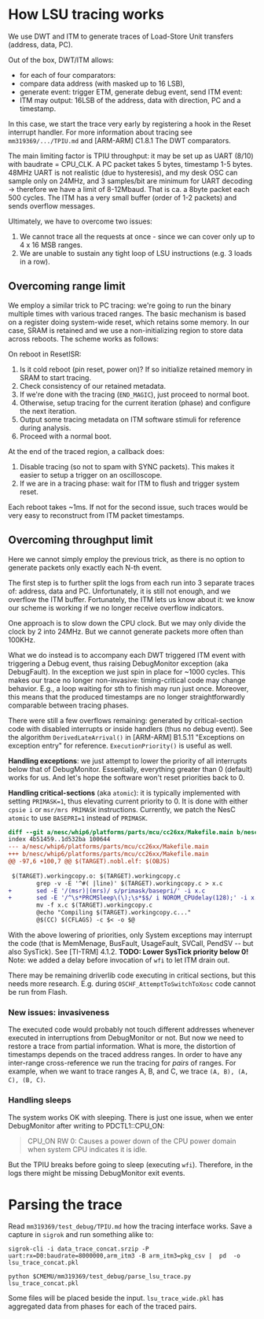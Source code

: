# How LSU tracing works

We use DWT and ITM to generate traces of Load-Store Unit transfers (address, data, PC).

Out of the box, DWT/ITM allows:
- for each of four comparators:
- compare data address (with masked up to 16 LSB),
- generate event: trigger ETM, generate debug event, send ITM event:
- ITM may output: 16LSB of the address, data with direction, PC and a timestamp.

In this case, we start the trace very early by registering a hook in the Reset interrupt handler.
For more information about tracing see `mm319369/.../TPIU.md` and [ARM-ARM] C1.8.1 The DWT comparators.

The main limiting factor is TPIU throughput: it may be set up as UART (8/10) with baudrate = CPU_CLK.
A PC packet takes 5 bytes, timestamp 1-5 bytes.
48MHz UART is not realistic (due to hysteresis), and my desk OSC can sample only on 24MHz, and 3 samples/bit are
minimum for UART decoding -> therefore we have a limit of 8-12Mbaud. That is ca. a 8byte packet each 500 cycles.
The ITM has a very small buffer (order of 1-2 packets) and sends overflow messages.

Ultimately, we have to overcome two issues:
1. We cannot trace all the requests at once - since we can cover only up to 4 x 16 MSB ranges.
2. We are unable to sustain any tight loop of LSU instructions (e.g. 3 loads in a row).

## Overcoming range limit

We employ a similar trick to PC tracing: we're going to run the binary multiple times with various traced ranges.
The basic mechanism is based on a register doing system-wide reset, which retains some memory.
In our case, SRAM is retained and we use a non-initializing region to store data across reboots.
The scheme works as follows:

On reboot in ResetISR:
1. Is it cold reboot (pin reset, power on)? If so initialize retained memory in SRAM to start tracing.
2. Check consistency of our retained metadata.
3. If we're done with the tracing (`END_MAGIC`), just proceed to normal boot.
4. Otherwise, setup tracing for the current iteration (phase) and configure the next iteration.
5. Output some tracing metadata on ITM software stimuli for reference during analysis.
6. Proceed with a normal boot.

At the end of the traced region, a callback does:
1. Disable tracing (so not to spam with SYNC packets). This makes it easier to setup a trigger on an oscilloscope.
2. If we are in a tracing phase: wait for ITM to flush and trigger system reset.

Each reboot takes ~1ms.
If not for the second issue, such traces would be very easy to reconstruct from ITM packet timestamps.

## Overcoming throughput limit

Here we cannot simply employ the previous trick, as there is no option to generate packets only exactly each N-th event.

The first step is to further split the logs from each run into 3 separate traces of: address, data and PC.
Unfortunately, it is still not enough, and we overflow the ITM buffer.
Fortunately, the ITM lets us know about it: we know our scheme is working if we no longer receive overflow indicators.

One approach is to slow down the CPU clock. But we may only divide the clock by 2 into 24MHz. But we cannot generate packets more often than 100KHz.

What we do instead is to accompany each DWT triggered ITM event with triggering a Debug event, thus raising DebugMonitor exception (aka DebugFault).
In the exception we just spin in place for ~1000 cycles.
This makes our trace no longer non-invasive: timing-critical code may change behavior. E.g., a loop waiting for sth to finish may run just once.
Moreover, this means that the produced timestamps are no longer straightforwardly comparable between tracing phases.

There were still a few overflows remaining: generated by critical-section code with disabled interrupts or inside handlers (thus no debug event).
See the algorithm `DerivedLateArrival()` in [ARM-ARM] B1.5.11 "Exceptions on exception entry" for reference.
`ExecutionPriority()` is useful as well.

**Handling exceptions**: we just attempt to lower the priority of all interrupts below that of DebugMonitor.
Essentially, everything greater than 0 (default) works for us. And let's hope the software won't reset priorities back to 0.

**Handling critical-sections** (aka `atomic`): it is typically implemented with setting `PRIMASK=1`, thus elevating current priority to 0.
It is done with either `cpsie i` or `msr/mrs PRIMASK` instructions.
Currently, we patch the NesC `atomic` to use `BASEPRI=1` instead of `PRIMASK`. 

```diff
diff --git a/nesc/whip6/platforms/parts/mcu/cc26xx/Makefile.main b/nesc/whip6/platforms/pa>
index 4b51459..1d532ba 100644
--- a/nesc/whip6/platforms/parts/mcu/cc26xx/Makefile.main
+++ b/nesc/whip6/platforms/parts/mcu/cc26xx/Makefile.main
@@ -97,6 +100,7 @@ $(TARGET).nobl.elf: $(OBJS)
 
 $(TARGET).workingcopy.o: $(TARGET).workingcopy.c
        grep -v -E '^#( |line)' $(TARGET).workingcopy.c > x.c
+       sed -E '/(msr)|(mrs)/ s/primask/basepri/' -i x.c
+       sed -E '/^\s*PRCMSleep\(\);\s*$$/ i NOROM_CPUdelay(128);' -i x.c
        mv -f x.c $(TARGET).workingcopy.c
        @echo "Compiling $(TARGET).workingcopy.c..."
        @$(CC) $(CFLAGS) -c $< -o $@

```

With the above lowering of priorities, only System exceptions may interrupt the code (that is MemMenage, BusFault, UsageFault, SVCall, PendSV -- but also SysTick).
See [TI-TRM] 4.1.2.
**TODO: Lower SysTick priority below 0!**
Note: we added a delay before invocation of `wfi` to let ITM drain out.

There may be remaining driverlib code executing in critical sections, but this needs more research. E.g. during `OSCHF_AttemptToSwitchToXosc` code cannot be run from Flash.

### New issues: invasiveness
The executed code would probably not touch different addresses whenever executed in interruptions from DebugMonitor or not.
But now we need to restore a trace from partial information. What is more, the distortion of timestamps depends on the traced address ranges.
In order to have any inter-range cross-reference we run the tracing for *pairs* of ranges.
For example, when we want to trace ranges A, B, and C, we trace `(A, B), (A, C), (B, C)`.

### Handling sleeps
The system works OK with sleeping. There is just one issue, when we enter DebugMonitor after writing to PDCTL1::CPU_ON:
> CPU_ON RW 0: Causes a power down of the CPU power domain when system CPU indicates it is idle. 

But the TPIU breaks before going to sleep (executing `wfi`). Therefore, in the logs there might be missing DebugMonitor exit events.

# Parsing the trace

Read `mm319369/test_debug/TPIU.md` how the tracing interface works. Save a capture in `sigrok` and run something alike to:

```shell
sigrok-cli -i data_trace_concat.srzip -P uart:rx=D0:baudrate=8000000,arm_itm3 -B arm_itm3=pkg_csv |  pd  -o lsu_trace_concat.pkl

python $CMEMU/mm319369/test_debug/parse_lsu_trace.py lsu_trace_concat.pkl 
```

Some files will be placed beside the input. `lsu_trace_wide.pkl` has aggregated data from phases for each of the traced pairs.
